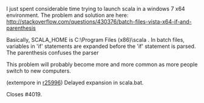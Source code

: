 
I just spent considerable time trying to launch scala in a windows 7 x64 environment. The problem and solution are here: http://stackoverflow.com/questions/430376/batch-files-vista-x64-if-and-parenthesis

Basically, SCALA_HOME is C:\Program Files (x86)\scala . In batch files, variables in 'if' statements are expanded before the 'if' statement is parsed. The parenthesis confuses the parser

This problem will probably become more and more common as more people switch to new computers. 

(extempore in [r25996](https://codereview.scala-lang.org/fisheye/changelog/scala-svn?cs=25996)) Delayed expansion in scala.bat.

Closes #4019.
